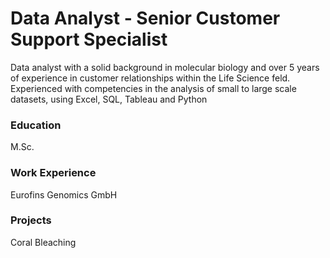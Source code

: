 # Data Analyst - Senior Customer Support Specialist
Data analyst with a solid background in molecular biology and over 5 years of experience
in customer relationships within the Life Science feld.
Experienced with competencies in the analysis of small to large scale datasets, using Excel,
SQL, Tableau and Python

### Education
M.Sc. 


### Work Experience
Eurofins Genomics GmbH

### Projects
Coral Bleaching
